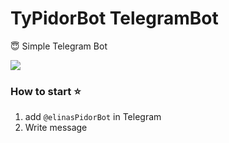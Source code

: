 # TyPidorBot TelegramBot
:innocent: Simple Telegram Bot

![](https://cdn1.savepice.ru/uploads/2018/11/20/cbee7e07d9cc0aab692f542463e44427-full.jpg)

### How to start :star:
1. add `@elinasPidorBot` in Telegram
2. Write message

